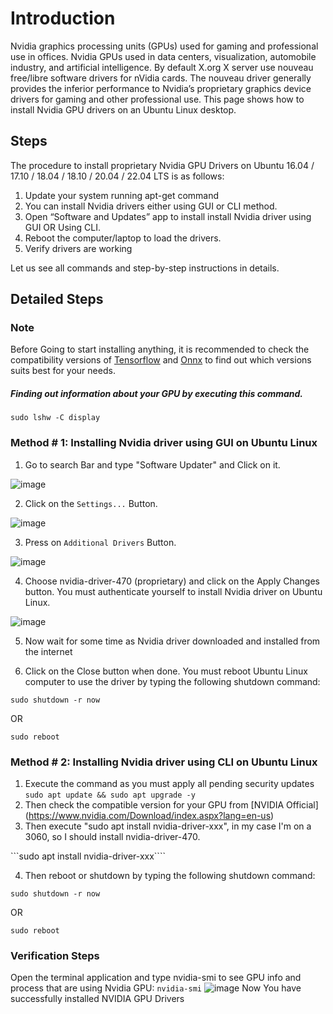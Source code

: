 # Introduction
Nvidia graphics processing units (GPUs) used for gaming and professional use in offices. Nvidia GPUs used in data centers, visualization, automobile industry, and artificial intelligence. By default X.org X server use nouveau free/libre software drivers for nVidia cards. The nouveau driver generally provides the inferior performance to Nvidia’s proprietary graphics device drivers for gaming and other professional use. This page shows how to install Nvidia GPU drivers on an Ubuntu Linux desktop.
## Steps
The procedure to install proprietary Nvidia GPU Drivers on Ubuntu 16.04 / 17.10 / 18.04 / 18.10 / 20.04 / 22.04 LTS is as follows:
1. Update your system running apt-get command
2. You can install Nvidia drivers either using GUI or CLI method.
3. Open “Software and Updates” app to install install Nvidia driver using GUI OR Using CLI.
4. Reboot the computer/laptop to load the drivers.
5. Verify drivers are working

Let us see all commands and step-by-step instructions in details.

## Detailed Steps
### Note
Before Going to start installing anything, it is recommended to check the compatibility versions of [Tensorflow](https://www.tensorflow.org/install/source#gpu) and [Onnx](https://onnxruntime.ai/docs/execution-providers/CUDA-ExecutionProvider.html) to find out which versions suits best for your needs. 

##### Finding out information about your GPU by executing this command.
```sudo lshw -C display```

### Method # 1: Installing Nvidia driver using GUI on Ubuntu Linux
1. Go to search Bar and type "Software Updater" and Click on it.

![image](https://github.com/Mr-MeerMoazzam/Set-Up-CUDA-cuDNN-on-Ubuntu-20.04/assets/98279854/ccbe360e-adf3-40aa-b02f-674332af4b0a)

2. Click on the `Settings...` Button.

![image](https://github.com/Mr-MeerMoazzam/Set-Up-CUDA-cuDNN-on-Ubuntu-20.04/assets/98279854/1060987c-6c50-447f-abe5-0c4c0f1e671d)

3. Press on `Additional Drivers` Button.

![image](https://github.com/Mr-MeerMoazzam/Set-Up-CUDA-cuDNN-on-Ubuntu-20.04/assets/98279854/e62c3bd5-9cf5-4a77-ab4b-622bd4161b50)

4. Choose nvidia-driver-470 (proprietary) and click on the Apply Changes button. You must authenticate yourself to install Nvidia driver on Ubuntu Linux.

![image](https://github.com/Mr-MeerMoazzam/Set-Up-CUDA-cuDNN-on-Ubuntu-20.04/assets/98279854/f71348b0-1ec9-4444-8d72-cab82746e020)

5. Now wait for some time as Nvidia driver downloaded and installed from the internet

6. Click on the Close button when done. You must reboot Ubuntu Linux computer to use the driver by typing the following shutdown command:

```sudo shutdown -r now```

OR

```sudo reboot```
### Method # 2: Installing Nvidia driver using CLI on Ubuntu Linux
1. Execute the command as you must apply all pending security updates
```sudo apt update && sudo apt upgrade -y```
2. Then check the compatible version for your GPU from [NVIDIA Official] (https://www.nvidia.com/Download/index.aspx?lang=en-us)
3. Then execute "sudo apt install nvidia-driver-xxx", in my case I'm on a 3060, so I should install nvidia-driver-470.

```sudo apt install nvidia-driver-xxx````

4. Then reboot or shutdown by typing the following shutdown command:

```sudo shutdown -r now```

OR

```sudo reboot```
### Verification Steps
Open the terminal application and type nvidia-smi to see GPU info and process that are using Nvidia GPU:
```nvidia-smi```
![image](https://github.com/Mr-MeerMoazzam/Cuda-Setup-In-Ubunto-22.04/assets/98279854/be8c6901-642a-4ece-a8b6-5a0c273830f6)
Now You have successfully installed NVIDIA GPU Drivers
